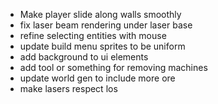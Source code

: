 - Make player slide along walls smoothly
- fix laser beam rendering under laser base
- refine selecting entities with mouse
- update build menu sprites to be uniform
- add background to ui elements
- add tool or something for removing machines
- update world gen to include more ore
- make lasers respect los
